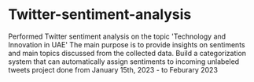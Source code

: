 # Twitter-sentiment-analysis
Performed Twitter sentiment analysis on the topic 'Technology and Innovation in UAE'
The main purpose is to provide insights on sentiments and main topics discussed from the collected
data. Build a categorization system that can automatically assign sentiments
to incoming unlabeled tweets
project done from January 15th, 2023 - to Feburary 2023
